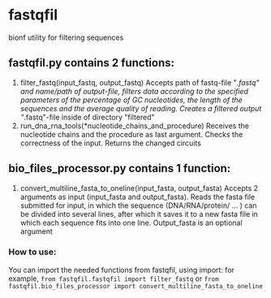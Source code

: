 # fastqfil
bionf utility for filtering sequences

## fastqfil.py contains 2 functions:
1. filter_fastq(input_fastq, output_fastq)
  Accepts path of fastq-file "*.fastq" and name/path of output-file, filters data according to the specified parameters of the percentage of GC nucleotides, the length of the sequences and the average quality of reading. Creates a filtered output "*.fastq"-file inside of directory "filtered"
2. run_dna_rna_tools(*nucleotide_chains_and_procedure)
  Receives the nucleotide chains and the procedure as last argument. Сhecks the correctness of the input. Returns the changed circuits
## bio_files_processor.py contains 1 function:
1. convert_multiline_fasta_to_oneline(input_fasta, output_fasta)
   Accepts 2 arguments as input (input_fasta and output_fasta). Reads the fasta file submitted for input, in which the sequence (DNA/RNA/protein/ ... ) can be divided into several lines, after which it saves it to a new fasta file in which each sequence fits into one line. Output_fasta is an optional argument

### How to use:
You can import the needed functions from fastqfil, using import:
for example, `from fastqfil.fastqfil import filter_fastq`
or `from fastqfil.bio_files_processor import convert_multiline_fasta_to_oneline`

